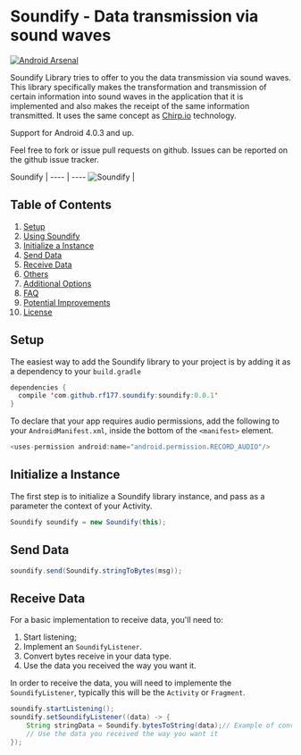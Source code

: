 # Soundify - Data transmission via sound waves

[![Android Arsenal](https://img.shields.io/badge/Android%20Arsenal-Soundify-brightgreen.svg?style=flat)](http://android-arsenal.com/details/1/4595)

Soundify Library tries to offer to you the data transmission via sound waves. This library specifically makes the transformation and transmission of certain information into sound waves in the application that it is implemented and also makes the receipt of the same information transmitted. 
It uses the same concept as [Chirp.io](https://www.chirp.io/) technology.

Support for Android 4.0.3 and up.

Feel free to fork or issue pull requests on github. Issues can be reported on the github issue tracker.


Soundify | 
---- | ----
![Soundify](https://github.com/RF177/Soundify/blob/master/gem2.gif) | 

## Table of Contents
1. [Setup](#setup)
2. [Using Soundify](#using-soundify)
  1. [Initialize a Instance](#Initialize-a-instance)	
  2. [Send Data](#send-data)
  3. [Receive Data](#receive-data-listener)
  4. [Others](#others-configs)
3. [Additional Options](#additional-options)
4. [FAQ](#faq)
5. [Potential Improvements](#potential-improvements)
6. [License](#license)


## Setup
The easiest way to add the Soundify library to your project is by adding it as a dependency to your `build.gradle`
```java
dependencies {
  compile 'com.github.rf177.soundify:soundify:0.0.1'
}
```

To declare that your app requires audio permissions, add the following to your `AndroidManifest.xml`, inside the bottom of the `<manifest>` element.
``` java
<uses-permission android:name="android.permission.RECORD_AUDIO"/>
```

## Initialize a Instance
The first step is to initialize a Soundify library instance, and pass as a parameter the context of your Activity.
```java
Soundify soundify = new Soundify(this);
```

## Send Data

```java
soundify.send(Soundify.stringToBytes(msg));
```

## Receive Data
For a basic implementation to receive data, you'll need to:

1. Start listening;
2. Implement an `SoundifyListener`.
3. Convert bytes receive in your data type.
4. Use the data you received the way you want it.

In order to receive the data, you will need to implemente the `SoundifyListener`, typically this will be the `Activity` or `Fragment`.

```java
soundify.startListening();
soundify.setSoundifyListener((data) -> {
	String stringData = Soundify.bytesToString(data);// Example of convert bytes to string
	// Use the data you received the way you want it	
});
```
